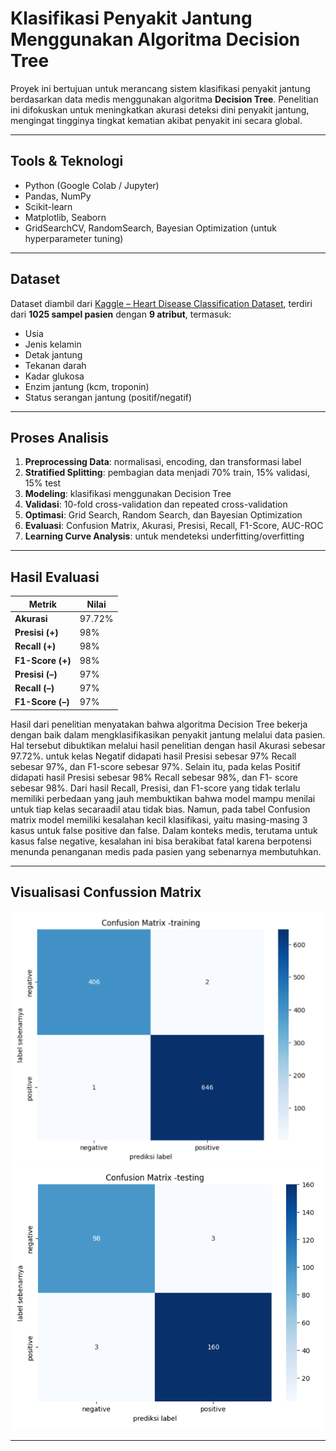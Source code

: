 # Klasifikasi Penyakit Jantung Menggunakan Algoritma Decision Tree

Proyek ini bertujuan untuk merancang sistem klasifikasi penyakit jantung berdasarkan data medis menggunakan algoritma **Decision Tree**. Penelitian ini difokuskan untuk meningkatkan akurasi deteksi dini penyakit jantung, mengingat tingginya tingkat kematian akibat penyakit ini secara global.

---

## Tools & Teknologi
- Python (Google Colab / Jupyter)
- Pandas, NumPy
- Scikit-learn
- Matplotlib, Seaborn
- GridSearchCV, RandomSearch, Bayesian Optimization (untuk hyperparameter tuning)

---

## Dataset
Dataset diambil dari [Kaggle – Heart Disease Classification Dataset](https://www.kaggle.com/datasets/bharath011/heart-disease-classification-dataset/data), terdiri dari **1025 sampel pasien** dengan **9 atribut**, termasuk:
- Usia
- Jenis kelamin
- Detak jantung
- Tekanan darah
- Kadar glukosa
- Enzim jantung (kcm, troponin)
- Status serangan jantung (positif/negatif)

---

## Proses Analisis
1. **Preprocessing Data**: normalisasi, encoding, dan transformasi label
2. **Stratified Splitting**: pembagian data menjadi 70% train, 15% validasi, 15% test
3. **Modeling**: klasifikasi menggunakan Decision Tree
4. **Validasi**: 10-fold cross-validation dan repeated cross-validation
5. **Optimasi**: Grid Search, Random Search, dan Bayesian Optimization
6. **Evaluasi**: Confusion Matrix, Akurasi, Presisi, Recall, F1-Score, AUC-ROC
7. **Learning Curve Analysis**: untuk mendeteksi underfitting/overfitting

---

## Hasil Evaluasi
| Metrik          | Nilai      |
|-----------------|------------|
| **Akurasi**     | 97.72%     |
| **Presisi (+)** | 98%        |
| **Recall (+)**  | 98%        |
| **F1-Score (+)**| 98%        |
| **Presisi (–)** | 97%        |
| **Recall (–)**  | 97%        |
| **F1-Score (–)**| 97%        |

Hasil dari penelitian menyatakan bahwa algoritma Decision Tree bekerja dengan baik dalam mengklasifikasikan penyakit jantung melalui data pasien. Hal tersebut dibuktikan melalui hasil penelitian dengan hasil Akurasi sebesar 97.72%. untuk kelas Negatif didapati hasil Presisi sebesar 97% Recall sebesar 97%, dan F1-score sebesar 97%. Selain itu, pada kelas Positif didapati hasil Presisi sebesar 98% Recall sebesar 98%, dan F1- score sebesar 98%. Dari hasil Recall, Presisi, dan F1-score yang tidak terlalu memiliki perbedaan yang jauh membuktikan bahwa model mampu menilai untuk tiap kelas secaraadil atau tidak bias. Namun, pada tabel Confusion matrix model memiliki kesalahan kecil klasifikasi, yaitu masing-masing 3 kasus untuk false positive dan false. Dalam konteks medis, terutama untuk kasus false negative, kesalahan ini bisa berakibat fatal karena berpotensi menunda penanganan medis pada pasien yang sebenarnya membutuhkan.

---

## Visualisasi Confussion Matrix
![Confusion Matrix - Data Training](img/training.png)
![Confusion Matrix - Data Testing](img/testing.png)

---
